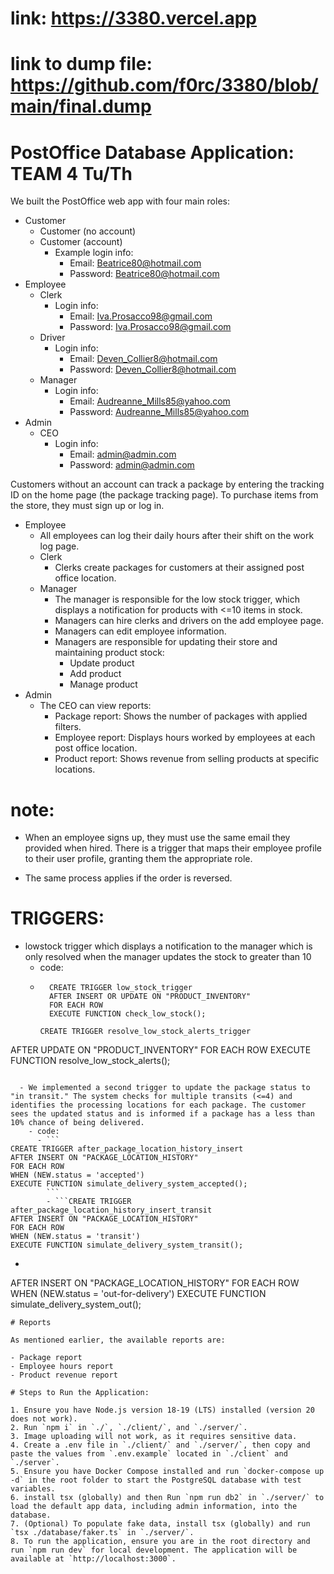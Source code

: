 
# link: https://3380.vercel.app
# link to dump file: https://github.com/f0rc/3380/blob/main/final.dump


# PostOffice Database Application: TEAM 4 Tu/Th

We built the PostOffice web app with four main roles:

- Customer
  - Customer (no account)
  - Customer (account)
    - Example login info:
      - Email: Beatrice80@hotmail.com
      - Password: Beatrice80@hotmail.com
- Employee
  - Clerk
    - Login info:
      - Email: Iva.Prosacco98@gmail.com
      - Password: Iva.Prosacco98@gmail.com
  - Driver
    - Login info:
      - Email: Deven_Collier8@hotmail.com
      - Password: Deven_Collier8@hotmail.com
  - Manager
    - Login info:
      - Email: Audreanne_Mills85@yahoo.com
      - Password: Audreanne_Mills85@yahoo.com
- Admin
  - CEO
    - Login info:
      - Email: admin@admin.com
      - Password: admin@admin.com

Customers without an account can track a package by entering the tracking ID on the home page (the package tracking page). To purchase items from the store, they must sign up or log in.

- Employee
  - All employees can log their daily hours after their shift on the work log page.
  - Clerk
    - Clerks create packages for customers at their assigned post office location.
  - Manager
    - The manager is responsible for the low stock trigger, which displays a notification for products with <=10 items in stock.
    - Managers can hire clerks and drivers on the add employee page.
    - Managers can edit employee information.
    - Managers are responsible for updating their store and maintaining product stock:
      - Update product
      - Add product
      - Manage product
- Admin
  - The CEO can view reports:
    - Package report: Shows the number of packages with applied filters.
    - Employee report: Displays hours worked by employees at each post office location.
    - Product report: Shows revenue from selling products at specific locations.

# note: 
- When an employee signs up, they must use the same email they provided when hired. There is a trigger that maps their employee profile to their user profile, granting them the appropriate role.

- The same process applies if the order is reversed.

# TRIGGERS:
  - lowstock trigger which displays a notification to the manager which is only resolved when the manager updates the stock to greater than 10
    - code: 
    - ```
        CREATE TRIGGER low_stock_trigger
        AFTER INSERT OR UPDATE ON "PRODUCT_INVENTORY"
        FOR EACH ROW
        EXECUTE FUNCTION check_low_stock();
      ```
      ```
      CREATE TRIGGER resolve_low_stock_alerts_trigger
AFTER UPDATE ON "PRODUCT_INVENTORY"
FOR EACH ROW
EXECUTE FUNCTION resolve_low_stock_alerts();

```

  - We implemented a second trigger to update the package status to "in transit." The system checks for multiple transits (<=4) and identifies the processing locations for each package. The customer sees the updated status and is informed if a package has a less than 10% chance of being delivered.
    - code: 
      - ```
CREATE TRIGGER after_package_location_history_insert
AFTER INSERT ON "PACKAGE_LOCATION_HISTORY"
FOR EACH ROW
WHEN (NEW.status = 'accepted')
EXECUTE FUNCTION simulate_delivery_system_accepted();
        ```
        - ```CREATE TRIGGER after_package_location_history_insert_transit
AFTER INSERT ON "PACKAGE_LOCATION_HISTORY"
FOR EACH ROW
WHEN (NEW.status = 'transit')
EXECUTE FUNCTION simulate_delivery_system_transit();
```
  - ```CREATE TRIGGER after_package_location_history_insert_out
AFTER INSERT ON "PACKAGE_LOCATION_HISTORY"
FOR EACH ROW
WHEN (NEW.status = 'out-for-delivery')
EXECUTE FUNCTION simulate_delivery_system_out();
```
# Reports

As mentioned earlier, the available reports are:

- Package report
- Employee hours report
- Product revenue report

# Steps to Run the Application:

1. Ensure you have Node.js version 18-19 (LTS) installed (version 20 does not work).
2. Run `npm i` in `./`, `./client/`, and `./server/`.
3. Image uploading will not work, as it requires sensitive data.
4. Create a .env file in `./client/` and `./server/`, then copy and paste the values from `.env.example` located in `./client` and `./server`.
5. Ensure you have Docker Compose installed and run `docker-compose up -d` in the root folder to start the PostgreSQL database with test variables.
6. install tsx (globally) and then Run `npm run db2` in `./server/` to load the default app data, including admin information, into the database.
7. (Optional) To populate fake data, install tsx (globally) and run `tsx ./database/faker.ts` in `./server/`.
8. To run the application, ensure you are in the root directory and run `npm run dev` for local development. The application will be available at `http://localhost:3000`.


